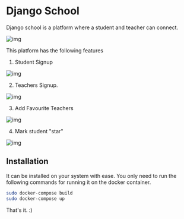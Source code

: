 # Django School

Django school is a platform where a student and teacher can connect.

![img](https://i.imgur.com/T2pNgRi.png?1)

This platform has the following features

1. Student Signup

![img](https://i.imgur.com/rkYQXdB.png?1)



2. Teachers Signup.

![img](https://i.imgur.com/VTvj9CU.png?1)

3. Add Favourite Teachers

![img](https://i.imgur.com/45gKEb8.png?1)


4. Mark student "star"

![img](https://i.imgur.com/c1nUiT8.png?1)
## Installation

It can be installed on your system with ease. You only need to run the following commands for running it on 
the docker container.

```bash
sudo docker-compose build
sudo docker-compose up
```

That's it. :)
